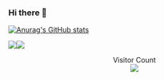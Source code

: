 ### Hi there 👋


[![Anurag's GitHub stats](https://github-readme-stats.vercel.app/api?username=ctrl-alt-caleb&show_icons=true&theme=blue-green)](https://github.com/anuraghazra/github-readme-stats)
<div style="display: flex; flex-direction: row;">
 <img class="img" src="https://github-readme-stats.vercel.app/api?username=ctrl-alt-caleb&show_icons=true&theme=radical" />
 <img class="img" src="https://github-readme-stats.vercel.app/api/top-langs/?username=ctrl-alt-caleb&theme=radical&layout=compact" />
</div>


<p align="center"> 
  Visitor Count<br>
  <img src="https://profile-counter.glitch.me/ctrl-alt-caleb/count.svg" />
</p>

